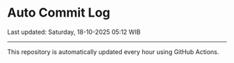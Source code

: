 # Auto Commit Log

Last updated: Saturday, 18-10-2025 05:12 WIB

---

This repository is automatically updated every hour using GitHub Actions.

